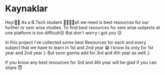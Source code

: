 # Kaynaklar
Hey!👋👋 
As a B.Tech student 🧑‍🎓👩‍🎓all we need is best resources for our further or sem wise studies. 
To find best resources for sem wise  subjects at one platform is too difficult😣
But don't worry i got you 😊 

In this project i've collected some best Resources for each and every subject that we have to learn in 1st and 2nd year 😁
I know its only for 1st year and 2nd year ): 
But soon gonna add for 3rd and 4th year as well ;)
 
If you know any best resources for 3rd and 4th year will be glad if you can share 😇
